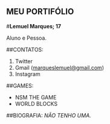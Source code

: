 ## MEU PORTIFÓLIO

#**Lemuel Marques; 17**

Aluno e Pessoa.

##CONTATOS:
1. Twitter
2. Gmail (marqueslemuel@gmail.com)
3. Instagram

##GAMES:
- NSM THE GAME
- WORLD BLOCKS

##BIOGRAFIA:
 _NÃO TENHO UMA._
